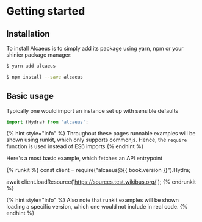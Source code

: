 # Getting started

## Installation

To install Alcaeus is to simply add its package using yarn, npm or your shinier package manager:

```bash
$ yarn add alcaeus
```

```bash
$ npm install --save alcaeus
```

## Basic usage

Typically one would import an instance set up with sensible defaults

```js
import {Hydra} from 'alcaeus';
```

{% hint style="info" %}
 Throughout these pages runnable examples will be shown using runkit, which only
 supports commonjs. Hence, the `require` function is used instead of ES6 imports
{% endhint %}

Here's a most basic example, which fetches an API entrypoint

{% runkit %}
const client = require("alcaeus@{{ book.version }}").Hydra;

await client.loadResource('https://sources.test.wikibus.org/');
{% endrunkit %}

{% hint style="info" %}
 Also note that runkit examples will be shown loading a specific version,
 which one would not include in real code.
{% endhint %}
